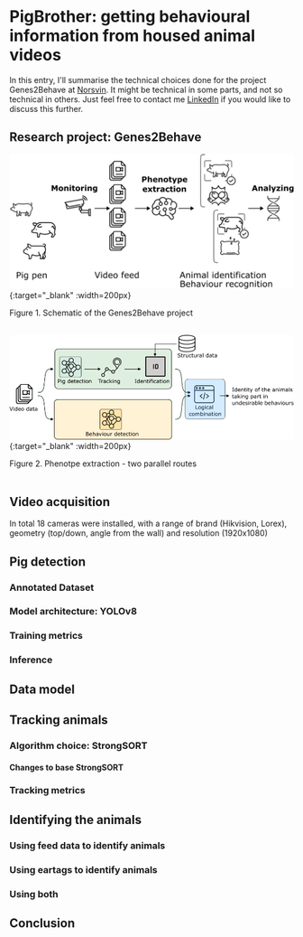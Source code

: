 # PigBrother: getting behavioural information from housed animal videos

In this entry, I'll summarise the technical choices done for the project Genes2Behave at [Norsvin](www.norsvin.no/en). It might be technical in some parts, and not so technical in others. Just feel free to contact me [LinkedIn](https://www.linkedin.com/in/chrcoello/) if you would like to discuss this further. 

## Research project: Genes2Behave

[![G2B](/images/2023-08-01-pigbrother/general_project_objectives_wo_compression.png)](/images/2023-09-01-pigbrother/general_project_objectives_wo_compression.png){:target="_blank" :width=200px}
<figcaption>Figure 1. Schematic of the Genes2Behave project</figcaption>
<br/>

[![Phenotype extraction](/images/2023-08-01-pigbrother/20230803_high_level_workflow_g2b.png)](/images/2023-09-01-pigbrother/20230803_high_level_workflow_g2b.png){:target="_blank" :width=200px}
<figcaption>Figure 2. Phenotpe extraction - two parallel routes</figcaption>
<br/>

## Video acquisition
In total 18 cameras were installed, with a range of brand (Hikvision, Lorex), geometry (top/down, angle from the wall) and resolution (1920x1080)



## Pig detection

### Annotated Dataset

### Model architecture: YOLOv8

### Training metrics

### Inference

## Data model

## Tracking animals

### Algorithm choice: StrongSORT

#### Changes to base StrongSORT

### Tracking metrics

## Identifying the animals

### Using feed data to identify animals

### Using eartags to identify animals

### Using both

## Conclusion